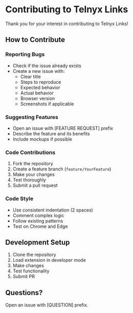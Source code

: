 # Contributing to Telnyx Links

Thank you for your interest in contributing to Telnyx Links! 

## How to Contribute

### Reporting Bugs
- Check if the issue already exists
- Create a new issue with:
  - Clear title
  - Steps to reproduce
  - Expected behavior
  - Actual behavior
  - Browser version
  - Screenshots if applicable

### Suggesting Features
- Open an issue with [FEATURE REQUEST] prefix
- Describe the feature and its benefits
- Include mockups if possible

### Code Contributions
1. Fork the repository
2. Create a feature branch (`feature/YourFeature`)
3. Make your changes
4. Test thoroughly
5. Submit a pull request

### Code Style
- Use consistent indentation (2 spaces)
- Comment complex logic
- Follow existing patterns
- Test on Chrome and Edge

## Development Setup

1. Clone the repository
2. Load extension in developer mode
3. Make changes
4. Test functionality
5. Submit PR

## Questions?

Open an issue with [QUESTION] prefix.
